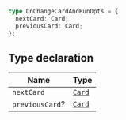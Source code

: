 ```ts
type OnChangeCardAndRunOpts = {
  nextCard: Card;
  previousCard: Card;
};
```

## Type declaration

| Name | Type |
| ------ | ------ |
| <a id="nextcard"></a> `nextCard` | [`Card`](../interfaces/Card.md) |
| <a id="previouscard"></a> `previousCard`? | [`Card`](../interfaces/Card.md) |
